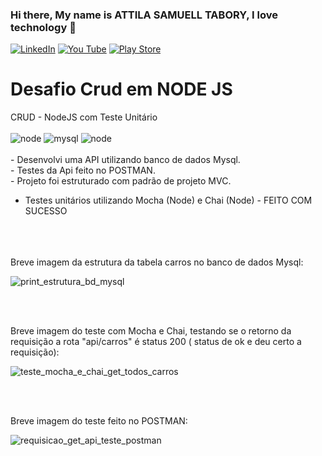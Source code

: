 ### Hi there, My name is ATTILA  SAMUELL TABORY, I love technology 👋

[![LinkedIn ](https://img.shields.io/badge/LinkedIn-0077B5?style=for-the-badge&logo=linkedin&logoColor=white)](https://www.linkedin.com/in/attila-samuell-98291216b/)
[![You Tube](https://img.shields.io/badge/YouTube-FF0000?style=for-the-badge&logo=youtube&logoColor=white)](https://www.youtube.com/channel/UCuX9fZZa3eR4LACYTPVZg5A/videos)
[![Play Store](https://img.shields.io/badge/Google_Play-414141?style=for-the-badge&logo=google-play&logoColor=white)](https://play.google.com/store/apps/details?id=attila.QRCodeGeradorLeitor)


<h1>  Desafio Crud em NODE JS </h1>
 CRUD - NodeJS com Teste Unitário 
<div style="display:inline_block"><br/>
  <img align"center" alt="node" src="https://img.shields.io/badge/Node.js-43853D?style=for-the-badge&logo=node.js&logoColor=white"/>
  <img align"center" alt="mysql" src="https://img.shields.io/badge/MySQL-00000F?style=for-the-badge&logo=mysql&logoColor=white"/>
  <img align"center" alt="node" src="https://img.shields.io/badge/node%2016.0.0-brightgreen"/>
  
  
 
</div>
<br>
- Desenvolvi uma API utilizando banco de dados Mysql.
<br>
- Testes da Api feito no POSTMAN.
<br>
- Projeto foi estruturado com padrão de projeto MVC.
<br>

- Testes unitários utilizando Mocha (Node) e Chai (Node) - FEITO COM SUCESSO

<br>

<br>
<br>
Breve imagem da estrutura da tabela carros no banco de dados Mysql:

![print_estrutura_bd_mysql](https://user-images.githubusercontent.com/76443540/160224698-9db6ce00-fb76-4341-af5c-125a0eb3ef2d.png)

<br>
<br>

Breve imagem do teste com Mocha e Chai, testando se o retorno da requisição a rota "api/carros" é status 200 ( status de ok e deu certo a requisição):

![teste_mocha_e_chai_get_todos_carros](https://user-images.githubusercontent.com/76443540/160243832-68d3d3cc-06e6-4c38-875c-628e738811f9.png)

<br>
<br>


Breve imagem do teste feito no POSTMAN:



![requisicao_get_api_teste_postman](https://user-images.githubusercontent.com/76443540/160224494-6f6fed3c-e8b8-4435-a542-4d713f1efad2.png)
